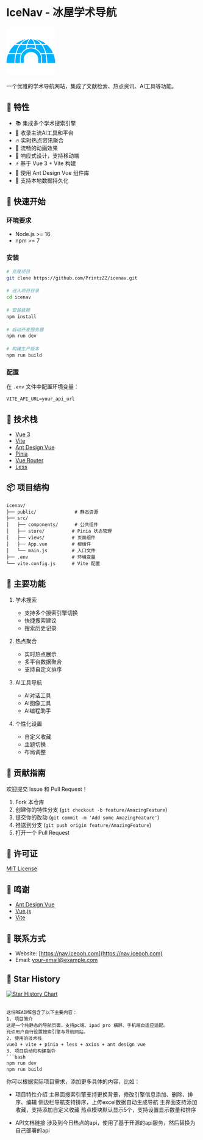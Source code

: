 # IceNav - 冰屋学术导航

![Logo](/public/images/favicon.png)

一个优雅的学术导航网站，集成了文献检索、热点资讯、AI工具等功能。

## 🌟 特性

- 📚 集成多个学术搜索引擎
- 🤖 收录主流AI工具和平台
- 🔥 实时热点资讯聚合
- 💫 流畅的动画效果
- 📱 响应式设计，支持移动端
- ⚡ 基于 Vue 3 + Vite 构建
- 🎨 使用 Ant Design Vue 组件库
- 💾 支持本地数据持久化

## 🚀 快速开始

### 环境要求

- Node.js >= 16
- npm >= 7

### 安装

```bash
# 克隆项目
git clone https://github.com/PrintzZZ/icenav.git

# 进入项目目录
cd icenav

# 安装依赖
npm install

# 启动开发服务器
npm run dev

# 构建生产版本
npm run build
```

### 配置

在 `.env` 文件中配置环境变量：

```env
VITE_API_URL=your_api_url
```

## 🔧 技术栈

- [Vue 3](https://v3.vuejs.org/)
- [Vite](https://vitejs.dev/)
- [Ant Design Vue](https://antdv.com/)
- [Pinia](https://pinia.vuejs.org/)
- [Vue Router](https://router.vuejs.org/)
- [Less](https://lesscss.org/)

## 📦 项目结构

```
icenav/
├── public/              # 静态资源
├── src/
│   ├── components/      # 公共组件
│   ├── store/          # Pinia 状态管理
│   ├── views/          # 页面组件
│   ├── App.vue         # 根组件
│   └── main.js         # 入口文件
├── .env                # 环境变量
└── vite.config.js      # Vite 配置
```

## 🎯 主要功能

1. 学术搜索
   - 支持多个搜索引擎切换
   - 快捷搜索建议
   - 搜索历史记录

2. 热点聚合
   - 实时热点展示
   - 多平台数据聚合
   - 支持自定义排序

3. AI工具导航
   - AI对话工具
   - AI图像工具
   - AI编程助手

4. 个性化设置
   - 自定义收藏
   - 主题切换
   - 布局调整

## 🤝 贡献指南

欢迎提交 Issue 和 Pull Request！

1. Fork 本仓库
2. 创建你的特性分支 (`git checkout -b feature/AmazingFeature`)
3. 提交你的改动 (`git commit -m 'Add some AmazingFeature'`)
4. 推送到分支 (`git push origin feature/AmazingFeature`)
5. 打开一个 Pull Request

## 📄 许可证

[MIT License](LICENSE)

## 🙏 鸣谢

- [Ant Design Vue](https://antdv.com/)
- [Vue.js](https://vuejs.org/)
- [Vite](https://vitejs.dev/)

## 📧 联系方式

- Website: [https://nav.iceooh.com](https://nav.iceooh.com)
- Email: [your-email@example.com](mailto:your-email@example.com)

## 🌟 Star History

[![Star History Chart](https://api.star-history.com/svg?repos=PrintzZZ/icenav&type=Date)](https://star-history.com/#PrintzZZ/icenav&Date)
```

这份README包含了以下主要内容：
1. 项目简介
这是一个纯静态的导航页面，支持pc端、ipad pro 横屏、手机端自适应适配。
允许用户自行设置搜索引擎与导航网站。
2. 使用的技术栈
vue3 + vite + pinia + less + axios + ant design vue
3. 项目启动和构建指令
```bash
npm run dev
npm run build
```

你可以根据实际项目需求，添加更多具体的内容，比如：
- 项目特性介绍
主界面搜索引擎支持更换背景，修改引擎信息添加、删除、排序、编辑
侧边栏导航支持排序，上传excel数据自动生成导航
主界面支持添加收藏，支持添加自定义收藏
热点模块默认显示5个，支持设置显示数量和排序

- API文档链接
涉及到今日热点的api，使用了基于开源的api服务，然后替换为自己部署的api

